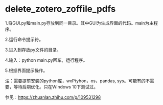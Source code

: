 # delete_zotero_zoffile_pdfs
  
1.将GUI.py和main.py存放到同一目录。其中GUI为生成界面的代码。main为主程序。

2.运行命令提示符。

3.进入到存放py文件的目录。

4.输入：python main.py回车，运行程序。

5.根据界面提示操作。


注：需要提前安装的python库，wxPtyhon，os，pandas, sys。可能有的不需要，等待后期优化。只在Windows 10下测试过。

参见：https://zhuanlan.zhihu.com/p/109531298
